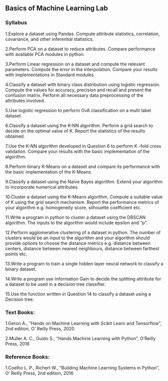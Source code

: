 ## Basics of Machine Learning Lab
### Syllabus

1.Explore a dataset using Pandas. Compute attribute statistics, correlation, covariance, and
other inferential statistics.

2.Perform PCA on a dataset to reduce attributes. Compare performance with available
PCA modules in python.

3.Perform Linear regression on a dataset and compute the relevant parameters. Compute
the error in the interpolation. Compare your results with implementations in Standard modules

4.Classify a dataset with binary class distribution using logistic regression. Compute the
values for accuracy, precision and recall and present the confusion matrix. Perform all
necessary data preprocessing of the attributes involved.

5.Use logistic regression to perform OvA classification on a multi label dataset.

6.Classify a dataset using the K-NN algorithm. Perform a grid search to decide on the
optimal value of K. Report the statistics of the results obtained.

7.Use the K-NN algorithm developed in Question 6 to perform K -fold cross validation.
Compare your results with the basic implementation of the algorithm.

8.Perform binary K-Means on a dataset and compare its performance with the basic implementation of the K-Means.

9.Classify a dataset using the Naïve Bayes algorithm. Extend your algorithm to incorporate numerical attributes.

10.Cluster a dataset using the K-Means algorithm. Compute a suitable value of K using the
grid search mechanism. Report the performance metrics of your algorithm e.g.
homogeneity score, silhouette coefficient etc.

11.Write a program in python to cluster a dataset using the DBSCAN algorithm. The inputs
to the algorithm would include epsilon and “p”.

12.Perform agglomerative clustering of a dataset in python. The number of clusters would
be an input to the algorithm and your algorithm should provide options to choose the
distance metrics e.g. distance between centers, distance between nearest neighbours,
distance between farthest points etc.

13.Write a program to train a single hidden layer neural network to classify a binary dataset.

14.Write a program use Information Gain to decide the splitting attribute for a dataset to be
used in a decision tree classifier.

15.Use the function written in Question 14 to classify a dataset using a Decision tree.


### Text Books:
1.Geron A., “Hands on Machine Learning with Scikit Learn and Tensorflow”, 2nd edition,
O’ Reilly Press, 2020

2.Muller A. C., Guido S., “Hands Machine Learning with Python”, O’Reilly Press, 2016

### Reference Books:
1.Coelho L. P., Richert W., “Building Machine Learning Systems in Python”, O’ Reilly
Press, 2nd edition, 2016
